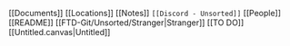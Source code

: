 [[Documents]]
[[Locations]]
[[Notes]]
`[[Discord - Unsorted]]`
[[People]]
[[README]]
[[FTD-Git/Unsorted/Stranger|Stranger]]
[[TO DO]]
[[Untitled.canvas|Untitled]]